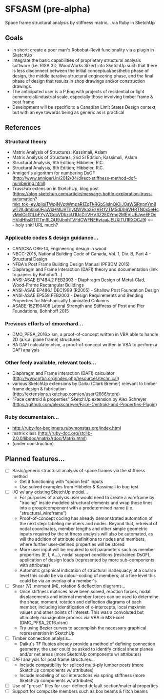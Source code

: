 # SFSASM (pre-alpha)
Space frame structural analysis by stiffness matrix... via Ruby in SketchUp

## Goals
- In short: create a poor man's Robobat-Revit funcionality via a plugin in SketchUp
- Integrate the basic capabilities of proprietary structural analysis software (i.e. RISA 3D, WoodWorks Sizer) into SketchUp such that there is less disconnect between the initial conceptual/aesthetic phase of design, the middle iterative structural engineering phase, and the final phase of design that results in shop drawings and/or construction drawings.
- The anticipated user is a P.Eng with projects of residential or light commercial/industrial scale, especially those involving timber frame & post frame
- Development will be specific to a Canadian Limit States Design context, but with an eye towards being as generic as is practical

## References
### Structural theory
- Matrix Analysis of Structures; Kassimali, Aslam
- Matrix Analysis of Structures, 2nd SI Edition; Kassimali, Aslam
- Structural Analysis, 6th Edition; Hibbeler, R.C.
- Structural Analysis, 8th Edition; Hibbeler, R.C.
- Annigeri's algorithm for numbering DsOF (http://www.annigeri.in/2012/04/direct-stiffness-method-dof-numbering.html)
- TrussFab extension in SketchUp, blog post (https://blog.sketchup.com/article/message-bottle-exploration-truss-automation?mkt_tok=eyJpIjoiTWpjNVptWmpaR1ZqTkRGbSIsInQiOiJOaW5iRnpnYm8wT2lLdmk5a0FiaWxHMlJVTllyQWVka3EzVEt1VTM5dDh6VHRTN0x5eHcyMnlCcG1LbFYyWGdoVDkzcU1UcDlrVHV3Z2E0Ymg2MEVlUEJweEFOcHVidHhsRTlTTm9LOU9JbnhTVFdCWFNEKytaajJEUXlTU1RXOCJ9) <--- holy shit!  URL much?
### Applicable codes & design guidance...
- CAN/CSA O86-14, Engineering design in wood
- NBCC-2015, National Building Code of Canada, Vol. 1, Div. B, Part 4 - Structural Design
- NFBA's Post Frame Building Design Manual (PFBDM 2015)
- Diaphragm and Frame Interaction (DAFI) theory and documentation (link to papers by Bohnhoff...)
- ANSI-ASAE EP484.2 FEB2003 - Diaphragm Design of Metal-Clad, Wood-Frame Rectangular Buildings
- ANSI-ASAE EP486.1 DEC1999 (R2005) - Shallow Post Foundation Design
- ANSI-ASAE EP559  FEB2003 - Design Requirements and Bending Properties for Mechanically Laminated Columns
- ASABE-152190408 Lateral Strength and Stiffness of Post and Pier Foundations, Bohnhoff 2015
### Previous efforts of dmorchard...
- DMO_PFSA_2016.xlsm, a proof-of-concept written in VBA able to handle 2D (a.k.a. plane frame) structures
- BA DAFI calculator.xlsm, a proof-of-concept written in VBA to perform a DAFI analysis
### Other feely available, relevant tools...
- Diaphragm and Frame Interaction (DAFI) calculator (http://www.nfba.org/index.php/resources/technical)
- various SketchUp extensions by Daiku (Clark Bremer) relevant to timber frame design & fabrication (http://extensions.sketchup.com/en/user/2666/store)
- "Face centroid & properties" SketchUp extension by Alex Schreyer (https://github.com/alexschreyer/Face-Centroid-and-Properties-Plugin)
### Ruby documentaion...
- http://ruby-for-beginners.rubymonstas.org/index.html
- matrix class (http://ruby-doc.org/stdlib-2.0.0/libdoc/matrix/rdoc/Matrix.html)
- (under construction)

## Planned features...
- [ ] Basic/generic structural analysis of space frames via the stiffness method
	- Get it functioning with "spoon fed" inputs
	- Use solved examples from Hibbeler & Kassimali to bug test
- [ ] I/O w/ any existing SketchUp model...
	- For purposes of analysis user would need to create a wireframe by "tracing" inside modeled structural elements and wrap those lines into a group/component with a predetermined name (i.e. "structural_wireframe")
	- Proof-of-concept coding has already demonstrated automation of the next step: labeling members and nodes.  Beyond that, retreival of nodal coordinates, member lengths and other simple geometric inputs required by the stiffness analysis will also be automated, as will the addition of attribute definitions to nodes and members, where further user-defined properties will be stored
	- More user input will be required to set parameters such as member properties (E, I, A...), nodal support conditions (restrained DsOF), application of design loads (represented by more sub-components with attributes)
	- Automatic graphical indication of structural inadequacy; at a coarse level this could be via colour-coding of members; at a fine level this could be via an overlay of a member's 
- [ ] Shear (V), moment (M), rotation & deflection diagrams...
	- Once stiffness matrices have been solved, reaction forces, nodal displacements and internal member forces can be used to determine the shear, moment, rotation and deflection diagrams of each member, including identification of x-intercepts, local max/min values and other points of interest.  This was a convoluted but ultimately manageable process via VBA in MS Excel (DMO_PFSA_2016.xlsm)
	- Try using Bezier curves to accomplish the necessary graphical representation in SketchUp
- [ ] Timber connection analysis...
	- Daiku's TF Rubies already provide a method of defining connection geometry; the user could be asked to identify critical shear planes and/or net areas (more SketchUp components w/ attributes)
- [ ] DAFI analysis for post frame structures...
	- Include compatibility for spliced multi-ply lumber posts (more SketchUp components w/ attributes)
	- Include modeling of soil interactions via spring stiffness (more SketchUp components w/ attributes)
- [ ] Use of "preset" files for user-defined default section/material properties
- [ ] Support for composite members such as box beams & flitch beams
